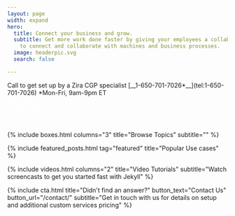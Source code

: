 ```yaml
---
layout: page
width: expand
hero:
  title: Connect your business and grow.
  subtitle: Get more work done faster by giving your employees a collaboration toolset
    to connect and collaborate with machines and business processes.
  image: headerpic.svg
  search: false

---
```

<div class="uk-section uk-text-center">
<div class="row">
  <div class="column">
    Call to get set up by a Zira CGP specialist
    [__1-650-701-7026*__](tel:1-650-701-7026)
    *Mon-Fri, 9am-9pm ET
  </div>
  <div class="column">
    <a style="color:white" class="uk-button uk-button-primary uk-button-large" 	href="/contact">Start now</a> </div> <a style="color:white" class="uk-button uk-button-primary uk-button-large" href="/docs/getting-started/introduction/">Learn more</a>
  </div>
</div>

<a style="color:white" class="uk-button uk-button-primary uk-button-large" href="/contact">Start now</a> </div> <a style="color:white" class="uk-button uk-button-primary uk-button-large" href="/docs/getting-started/introduction/">Learn more</a> </div>

<!-- Browse Topics --> {% include boxes.html columns="3" title="Browse Topics" subtitle="" %} <!-- New posts --> <!-- {% include new-posts.html columns="3" tag="new" title="New posts" subtitle="" %} -->

<!-- Featured Articles -->
{% include featured_posts.html tag="featured" title="Popular Use cases" %}

{% include videos.html columns="2" title="Video Tutorials" subtitle="Watch screencasts to get you started fast with
Jekyll" %}

<!-- {% include faqs.html multiple="true" title="Frequently asked questions" category="presale" subtitle="Find quicke answers to frequent pre-sale questions asked by customers" %} -->

<!-- {% include team.html authors="evan, john, sara, alex, tom, daniel" title="We are here to help" subtitle="Our team is just an email away ready to answer your questions" %} -->

{% include cta.html title="Didn't find an answer?" button_text="Contact Us" button_url="/contact/" subtitle="Get in
touch with us for details on setup and additional custom services pricing" %}

<!-- Global site tag (gtag.js) - Google Analytics -->
<script async src="https://www.googletagmanager.com/gtag/js?id=UA-23863461-5">
</script>
<script>
window.dataLayer = window.dataLayer || \[\];
function gtag(){dataLayer.push(arguments);}
gtag('js', new Date());

gtag('config', 'UA-23863461-5');
</script>